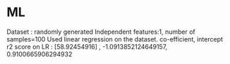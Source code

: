 # ML

Dataset : randomly generated
Independent features:1, number of samples=100
Used linear regression on the dataset. co-efficient, intercept r2 score on LR : [58.92454916] , -1.0913852124649157, 0.9100665906294932
